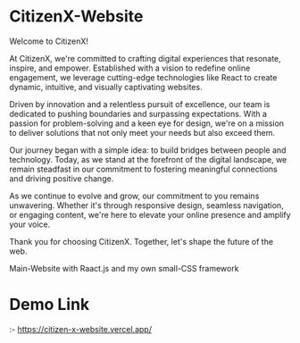 # CitizenX-Website
Welcome to CitizenX!

At CitizenX, we're committed to crafting digital experiences that resonate, inspire, and empower. Established with a vision to redefine online engagement, we leverage cutting-edge technologies like React to create dynamic, intuitive, and visually captivating websites.

Driven by innovation and a relentless pursuit of excellence, our team is dedicated to pushing boundaries and surpassing expectations. With a passion for problem-solving and a keen eye for design, we're on a mission to deliver solutions that not only meet your needs but also exceed them.

Our journey began with a simple idea: to build bridges between people and technology. Today, as we stand at the forefront of the digital landscape, we remain steadfast in our commitment to fostering meaningful connections and driving positive change.

As we continue to evolve and grow, our commitment to you remains unwavering. Whether it's through responsive design, seamless navigation, or engaging content, we're here to elevate your online presence and amplify your voice.

Thank you for choosing CitizenX. Together, let's shape the future of the web.

Main-Website with Raact.js and my own small-CSS framework

# Demo Link 
:- https://citizen-x-website.vercel.app/
